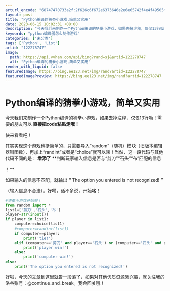 ```yaml
---
arturl_encode: "68747470733a2f:2f626c6f672e6373646e2e6e65742f4e4f49505f595944532f:61727469636c652f64657461696c732f313232323738373437"
layout: post
title: "Python编译的猜拳小游戏,简单又实用"
date: 2023-06-15 10:02:31 +08:00
description: "今天我们来制作一个Python编译的猜拳小游戏，如果去掉注释，仅仅13行呦！需要的朋友可以直接把co"
keywords: "python编译器怎么制作游戏"
categories: ['未分类']
tags: ['Python', 'List']
artid: "122278747"
image:
  path: https://api.vvhan.com/api/bing?rand=sj&artid=122278747
  alt: "Python编译的猜拳小游戏,简单又实用"
render_with_liquid: false
featuredImage: https://bing.ee123.net/img/rand?artid=122278747
featuredImagePreview: https://bing.ee123.net/img/rand?artid=122278747
---
```


# Python编译的猜拳小游戏，简单又实用

今天我们来制作一个Python编译的猜拳小游戏，如果去掉注释，仅仅13行呦！需要的朋友可以
**直接把code粘贴走哦！**

快来看看吧！

其实实现这个游戏也挺简单的，只需要导入“random”（随机）模块（旧版本编辑器叫函数），再加上“randint”或者是“choice”就可以辣！当然，这一段代码与其他代码不同的是：
**增添了**
**判断玩家输入信息是否与“剪刀”“石头”“布”匹配的信息

！**

如果输入的信息不匹配，就输出
**“**
The option you entered is not recognized!
**”**

（输入信息不合法）。好嘞，话不多说，开始咯！

```python
#猜拳小游戏开始啦！
from random import *
list1=['剪刀','石头','布']
player=str(input())
if player in list1:
    computer=choice(list1)
    #computer=randint(list1)
    if computer==player:
        print('tie!')
    elif (computer=='剪刀' and player=='石头') or (computer=='石头' and player=='布') or (computer=='布' and player=='剪刀'):
        print('player win!')
    else:
        print('computer win!')
else:
    print('The option you entered is not recognized!')
```

好啦，今天的文章到这里就告一段落了，如果对其他优质资源感兴趣，就关注我的洛谷账号：@continue\_and\_break。我会回关哦！